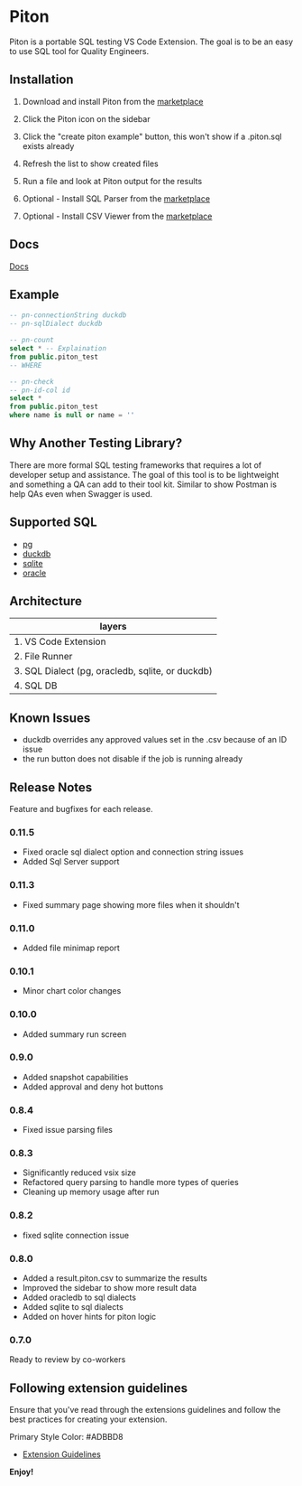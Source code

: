 # Piton

Piton is a portable SQL testing VS Code Extension. The goal is to be an easy to use SQL tool for Quality Engineers.

## Installation

1. Download and install Piton from the [marketplace](https://marketplace.visualstudio.com/items?itemName=JeffSallans.piton)

1. Click the Piton icon on the sidebar

1. Click the "create piton example" button, this won't show if a .piton.sql exists already

1. Refresh the list to show created files

1. Run a file and look at Piton output for the results

1. Optional - Install SQL Parser from the [marketplace](https://marketplace.visualstudio.com/items?itemName=mtxr.sqltools)

1. Optional - Install CSV Viewer from the [marketplace](https://marketplace.visualstudio.com/items?itemName=janisdd.vscode-edit-csv)

## Docs

[Docs](documentation.md)

## Example

```SQL
-- pn-connectionString duckdb
-- pn-sqlDialect duckdb

-- pn-count
select * -- Explaination
from public.piton_test
-- WHERE

-- pn-check
-- pn-id-col id
select *
from public.piton_test
where name is null or name = ''
```

## Why Another Testing Library?

There are more formal SQL testing frameworks that requires a lot of developer setup and assistance. The goal of this tool is to be lightweight and something a QA can add to their tool kit. Similar to show Postman is help QAs even when Swagger is used.

## Supported SQL

* [pg](https://www.npmjs.com/package/pg)
* [duckdb](https://www.npmjs.com/package/duckdb)
* [sqlite](https://www.npmjs.com/package/sqlite)
* [oracle](https://www.npmjs.com/package/oracledb)

## Architecture

| layers |
| --- |
| 1. VS Code Extension |
| 2. File Runner |
| 3. SQL Dialect (pg, oracledb, sqlite, or duckdb) |
| 4. SQL DB |

## Known Issues

* duckdb overrides any approved values set in the .csv because of an ID issue
* the run button does not disable if the job is running already

## Release Notes

Feature and bugfixes for each release.

### 0.11.5

* Fixed oracle sql dialect option and connection string issues
* Added Sql Server support

### 0.11.3

* Fixed summary page showing more files when it shouldn't

### 0.11.0

* Added file minimap report

### 0.10.1

* Minor chart color changes

### 0.10.0

* Added summary run screen

### 0.9.0

* Added snapshot capabilities
* Added approval and deny hot buttons

### 0.8.4

* Fixed issue parsing files

### 0.8.3

* Significantly reduced vsix size
* Refactored query parsing to handle more types of queries
* Cleaning up memory usage after run

### 0.8.2

* fixed sqlite connection issue

### 0.8.0

* Added a result.piton.csv to summarize the results
* Improved the sidebar to show more result data
* Added oracledb to sql dialects
* Added sqlite to sql dialects
* Added on hover hints for piton logic

### 0.7.0

Ready to review by co-workers

## Following extension guidelines

Ensure that you've read through the extensions guidelines and follow the best practices for creating your extension.

Primary Style Color: #ADBBD8

* [Extension Guidelines](https://code.visualstudio.com/api/references/extension-guidelines)

**Enjoy!**
